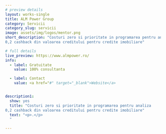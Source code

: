 ```yaml
---
# preview details
layout: works-single
title: ALM Power Group
category: Servicii
category_slug: servicii
image: assets/img/logos/mentor.png
short_description: "Costuri zero si prioritate in programarea pentru analiza
0,2 cashback din valoarea creditului pentru credite imobiliare"

# full details
live_preview: https://www.almpower.ro/
info:
  - label: Gratuitate
    value: 100% consultanta

  - label: Contact
    value: <a href="#" target="_blank">Website</a>


description1:
  show: yes
  title: "Costuri zero si prioritate in programarea pentru analiza
0,2 cashback din valoarea creditului pentru credite imobiliare"
  text: "<p>.</p>
  "

---
```


